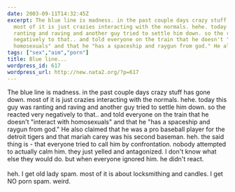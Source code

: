 ```yaml
---
date: 2003-09-11T14:32:45Z
excerpt: The blue line is madness. in the past couple days crazy stuff has gone down.
  most of it is just crazies interacting with the normals. hehe. today this guy was
  ranting and raving and another guy tried to settle him down. so the reacted very
  negatively to that.. and told everyone on the train that he doesn't "interact with
  homosexuals" and that he "has a spaceship and raygun from god." He also cla...
tags: ["sex","aim","porn"]
title: Blue line...
wordpress_id: 617
wordpress_url: http://new.nata2.org/?p=617
---
```


The blue line is madness. in the past couple days crazy stuff has gone down. most of it is just crazies interacting with the normals. hehe. today this guy was ranting and raving and another guy tried to settle him down. so the reacted very negatively to that.. and told everyone on the train that he doesn't "interact with homosexuals" and that he "has a spaceship and raygun from god." He also claimed that he was a pro baseball player for the detroit tigers and that mariah carey was his second baseman. heh. the said thing is - that everyone tried to call him by confrontation. nobody attempted to actually calm him. they just yelled and antagonized. I don't know what else they would do. but when everyone ignored him. he didn't react. <br/><br/>heh. I get old lady spam. most of it is about locksmithing and candles. I get NO porn spam. weird.
